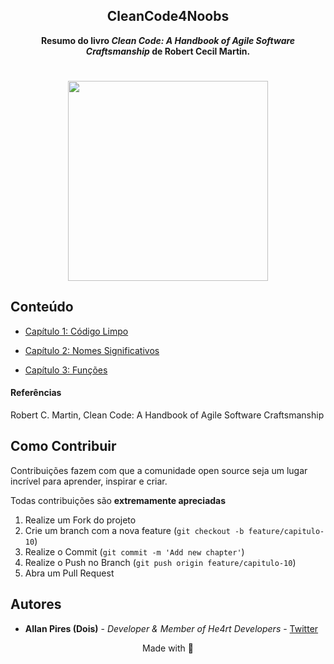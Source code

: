 <div align="center">
  <h2>CleanCode4Noobs</h2>
  <strong>Resumo do livro <i>Clean Code: A Handbook of Agile Software Craftsmanship</i> de Robert Cecil Martin.</strong>
</div>

<h1 align="center">
  <img src="https://images-na.ssl-images-amazon.com/images/I/41jEbK-jG+L.jpg" width="320">
</h1>

## Conteúdo

- [Capítulo 1: Código Limpo](https://github.com/allan-pires/cleancode4noobs/blob/master/capitulo-1/codigo-limpo.md)

- [Capítulo 2: Nomes Significativos](https://github.com/allan-pires/cleancode4noobs/blob/master/capitulo-2/nomes-significativos.md)

- [Capítulo 3: Funções](https://github.com/allan-pires/cleancode4noobs/blob/master/capitulo-3/funcoes.md)

#### Referências
Robert C. Martin, Clean Code: A Handbook of Agile Software Craftsmanship

## Como Contribuir

Contribuições fazem com que a comunidade open source seja um lugar incrível para aprender, inspirar e criar. 

Todas contribuições são **extremamente apreciadas**

1. Realize um Fork do projeto
2. Crie um branch com a nova feature (`git checkout -b feature/capitulo-10`)
3. Realize o Commit (`git commit -m 'Add new chapter'`)
4. Realize o Push no Branch (`git push origin feature/capitulo-10`)
5. Abra um Pull Request

## Autores

- **Allan Pires (Dois)** - _Developer & Member of He4rt Developers_ - [Twitter](https://twitter.com/2lan)

<p align="center">Made with 💜</p>
